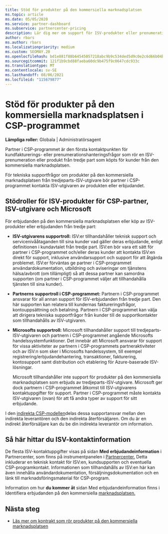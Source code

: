 ```yaml
---
title: Stöd för produkter på den kommersiella marknadsplatsen
ms.topic: article
ms.date: 05/05/2020
ms.service: partner-dashboard
ms.subservice: partnercenter-pricing
description: Lär dig mer om support för ISV-produkter eller prenumerationer från tredje part på CSP-programmets kommersiella marknadsplats.
author: rbars
ms.author: rbars
ms.localizationpriority: medium
ms.custom: SEOMAY.20
ms.openlocfilehash: bd1e881f88b64545057218abc9b9c534ded5d9c0e2c6d66b04b3b2189c8ac412
ms.sourcegitcommit: 121f1b9cbd88faeba60dc9b475f9c0647cdc933c
ms.translationtype: MT
ms.contentlocale: sv-SE
ms.lasthandoff: 08/06/2021
ms.locfileid: "115679877"
---
```

# <a name="support-for-commercial-marketplace-products-in-the-csp-program"></a>Stöd för produkter på den kommersiella marknadsplatsen i CSP-programmet


**Lämpliga roller:** Globala | Administratörsagent

Partner i CSP-programmet är den första kontaktpunkten för kundfakturerings- eller prenumerationshanteringsfrågor som rör en ISV-prenumeration eller produkt från tredje part som köpts för kunder från den kommersiella marknadsplatsen.

För tekniska supportfrågor om produkter på den kommersiella marknadsplatsen från tredjeparts-ISV-utgivare bör partner i CSP-programmet kontakta ISV-utgivaren av produkten eller erbjudandet.

## <a name="support-roles-of-isv-products-for-csp-partners-isv-publishers-and-microsoft"></a>Stödroller för ISV-produkter för CSP-partner, ISV-utgivare och Microsoft

För erbjudanden på den kommersiella marknadsplatsen eller köp av ISV-produkter eller erbjudanden från tredje part:

- **ISV-utgivarens supportroll:** ISV:er tillhandahåller teknisk support och servicenivååtaganden till sina kunder vad gäller deras erbjudande, enligt definitionen i kundavtalet från tredje part. ISV:en bör vara ett sätt för partner i CSP-programmet och/eller deras kunder att kontakta ISV:en direkt för support, inklusive användarsupport och support för att åtgärda problemet. ISV:er förväntas ge partner i CSP-programmet användardokumentation, utbildning och aviseringar om tjänstens hälsa/avbrott (om tillämpligt) så att dessa partner kan samordna supporten (om partner i CSP-programmet väljer att tillhandahålla tjänsten till sina kunder).

- **Partnerns supportroll i CSP-programmet:** Partnern i CSP-programmet ansvarar för all annan support för ISV-erbjudanden från tredje part. Den här supporten kan relatera till kundernas faktureringsfrågor, kontouppsättning och betalning. Partnern i CSP-programmet kan välja att dirigera tekniska supportfrågor från kunder till de supportkontakter som tillhandahålls av ISV-utgivaren.

- **Microsofts supportroll:** Microsoft tillhandahåller support till tredjeparts-ISV-utgivaren och partnern i CSP-programmet angående Microsofts handelssystemfunktioner. Det innebär att Microsoft ansvarar för support för vissa aktiviteter av partnern i CSP-programmets partneraktiviteter och av ISV:n som sker i Microsofts handelssystem, till exempel registrering/erbjudandehantering, transaktioner, fakturering, kontosupport samt distribution och etablering för Azure-baserade ISV-lösningar.

    Microsoft tillhandahåller inte support för produkter på den kommersiella marknadsplatsen som erbjuds av tredjeparts-ISV-utgivare. Microsoft ger dock partnern i CSP-programmet åtkomst till ISV-utgivarens kontaktuppgifter för support. Partner i CSP-programmet måste kontakta ISV-utgivaren (ovan) för att få andra typer av support för sitt erbjudande.

I den [indirekta CSP-modellen](csp-overview.md#indirect-model)delas dessa supportansvar mellan den indirekta leverantören och den indirekta återförsäljaren. Om du är en indirekt återförsäljare kan du be din indirekta leverantör om information.

## <a name="how-to-find-isv-contact-information"></a>Så här hittar du ISV-kontaktinformation

De flesta ISV-kontaktuppgifter visas på sidan **Med erbjudandeinformation** i Partnercenter, som finns på instrumentpanelen i [Partnercenter.](https://partner.microsoft.com/dashboard) Detta inkluderar en teknisk kontakt för ISV:en, kundsupporten och eventuella CSP-programkontakt. Informationen som tillhandahålls av ISV:en här kan även innehålla användardokumentation, försäljningsdokumentation och en länk till marknadsföringsmaterial för CSP-program.

Information om hur **du kommer åt** sidan Med erbjudandeinformation finns i Identifiera erbjudanden på den kommersiella [marknadsplatsen.](csp-commercial-marketplace-discover.md#view-marketplace-offers-in-partner-center)

## <a name="next-steps"></a>Nästa steg

- [Läs mer om kontrakt som rör produkter på den kommersiella marknadsplatsen](csp-commercial-marketplace-contracting.md)
